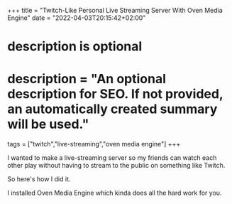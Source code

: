 +++
title = "Twitch-Like Personal Live Streaming Server With Oven Media Engine"
date = "2022-04-03T20:15:42+02:00"

#
# description is optional
#
# description = "An optional description for SEO. If not provided, an automatically created summary will be used."

tags = ["twitch","live-streaming","oven media engine"]
+++

I wanted to make a live-streaming server so my friends can watch each other play without having to stream to the public on something like Twitch.

So here's how I did it.

I installed Oven Media Engine which kinda does all the hard work for you.
